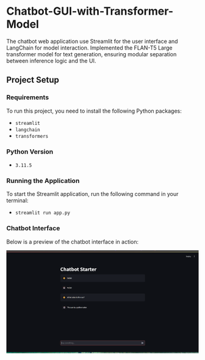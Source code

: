 # Chatbot-GUI-with-Transformer-Model
The chatbot web application use Streamlit for the user interface and LangChain for model interaction. Implemented the FLAN-T5 Large transformer model for text generation, ensuring modular separation between inference logic and the UI.

## Project Setup

### Requirements
To run this project, you need to install the following Python packages:

- `streamlit`
- `langchain`
- `transformers`

### Python Version

- `3.11.5`

### Running the Application
To start the Streamlit application, run the following command in your terminal:

- `streamlit run app.py`

### Chatbot Interface  
Below is a preview of the chatbot interface in action: 

![Chatbot demo](./chatbot_conv.png)
